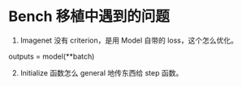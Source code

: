 Bench 移植中遇到的问题
===================

1. Imagenet 没有 criterion，是用 Model 自带的 loss，这个怎么优化。

outputs = model(**batch)

2. Initialize 函数怎么 general 地传东西给 step 函数。
